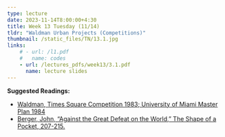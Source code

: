 ```yaml
---
type: lecture
date: 2023-11-14T8:00:00+4:30
title: Week 13 Tuesday (11/14)
tldr: "Waldman Urban Projects (Competitions)"
thumbnail: /static_files/TN/13.1.jpg
links: 
    # - url: /l1.pdf
    #   name: codes
    - url: /lectures_pdfs/week13/3.1.pdf
      name: lecture slides
---
```

**Suggested Readings:**
- [Waldman, Times Square Competition 1983; University of Miami Master Plan 1984](/LOTL_Test/readings_pdfs/week13/TH/r1.pdf)
- [Berger, John, “Against the Great Defeat on the World,” The Shape of a Pocket, 207-215.](/LOTL_Test/readings_pdfs/week13/TH/r2.pdf)



